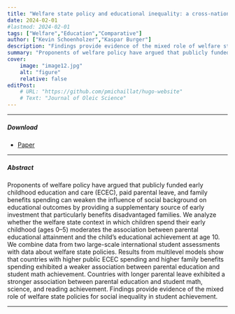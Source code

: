 ```yaml
---
title: "Welfare state policy and educational inequality: a cross-national multicohort study" 
date: 2024-02-01
#lastmod: 2024-02-01
tags: ["Welfare","Education","Comparative"]
author: ["Kevin Schoenholzer","Kaspar Burger"]
description: "Findings provide evidence of the mixed role of welfare state policies for social inequality in student achievement." 
summary: "Proponents of welfare policy have argued that publicly funded early childhood education and care (ECEC), paid parental leave, and family benefts spending can weaken the infuence of social background on educational outcomes by providing a supplementary source of early investment that particularly benefts disadvantaged families. We analyze whether the welfare state context in which children spend their early childhood (ages 0–5) moderates the association between parental educational attainment and the child’s educational achievement at age 10." 
cover:
    image: "image12.jpg"
    alt: "figure"
    relative: false
editPost:
    # URL: "https://github.com/pmichaillat/hugo-website"
    # Text: "Journal of Oleic Science"
---
```


------------------------------------------------------------------------

##### Download

-   [Paper](bwc1.pdf) <!-- + [Online appendix](appendix1.pdf)
                                                + [Code and data](https://github.com/pmichaillat/u-star) -->

------------------------------------------------------------------------

##### Abstract

Proponents of welfare policy have argued that publicly funded early childhood education and care (ECEC), paid parental leave, and family benefits spending can weaken the influence of social background on educational outcomes by providing a supplementary source of early investment that particularly benefits disadvantaged families. We analyze whether the welfare state context in which children spend their early childhood (ages 0–5) moderates the association between parental educational attainment and the child’s educational achievement at age 10. We combine data from two large-scale international student assessments with data about welfare state policies. Results from multilevel models show that countries with higher public ECEC spending and higher family benefits spending exhibited a weaker association between parental education and student math achievement. Countries with longer parental leave exhibited a stronger association between parental education and student math, science, and reading achievement. Findings provide evidence of the mixed role of welfare state policies for social inequality in student achievement.

------------------------------------------------------------------------

